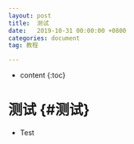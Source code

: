 ```yaml
---
layout: post
title:  测试
date:   2019-10-31 00:00:00 +0800
categories: document
tag: 教程

---
```


* content
{:toc}




# 测试	{#测试}

- Test